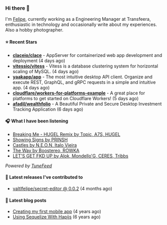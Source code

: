 ### Hi there 👋

I'm [Felipe](https://felipevm.com), currently working as a Engineering Manager at Transfeera, enthusiastic in technology and occasionally write about my experiences. Also a hobby photographer.

#### ⭐ Recent Stars
- **[claceio/clace](https://github.com/claceio/clace)** - AppServer for containerized web app development and deployment (4 days ago)
- **[vitessio/vitess](https://github.com/vitessio/vitess)** - Vitess is a database clustering system for horizontal scaling of MySQL. (4 days ago)
- **[yaakapp/app](https://github.com/yaakapp/app)** - The most intuitive desktop API client. Organize and execute REST, GraphQL, and gRPC requests in a simple and intuitive app. (4 days ago)
- **[cloudflare/workers-for-platforms-example](https://github.com/cloudflare/workers-for-platforms-example)** - A great place for platforms to get started on Cloudflare Workers! (5 days ago)
- **[afadil/wealthfolio](https://github.com/afadil/wealthfolio)** - A Beautiful Private and Secure Desktop Investment Tracking Application (6 days ago)

#### 🎧 What I have been listening
- [Breaking Me - HUGEL Remix by Topic, A7S, HUGEL](https://open.spotify.com/track/0XX5PxqMoXAPxBZ0qYqSwI)
- [Showing Signs by PRINSH](https://open.spotify.com/track/2uG6wCBGkH01QiBAVMOaut)
- [Castles by N.E.O.N, Italo Vieira](https://open.spotify.com/track/1rCV6oUytS0owPnrh7cPYZ)
- [The Way by Boostereo, ROWKA](https://open.spotify.com/track/5SuiKqQOfG2zvv0UG4RyWS)
- [LET&#39;S GET FKD UP by Alok, Mondello&#39;G, CERES, Tribbs](https://open.spotify.com/track/0iB5f04XdJ2tcfhoVkeLV8)

_Powered by [TuneFeed](https://tunefeed.app?ref=valtlfelipe-gh-profile)_ 

#### 🚀 Latest releases I've contributed to


- [valtlfelipe/secret-editor @ 0.0.2](https://github.com/valtlfelipe/secret-editor/releases/tag/0.0.2) (4 months ago)

#### 📄 Latest blog posts
- [Creating my first mobile app](https://felipevm.com/posts/creating-my-first-mobile-app/) (4 years ago)
- [Using Sequelize With Hapijs](https://felipevm.com/posts/using-sequelize-with-hapijs/) (6 years ago)
